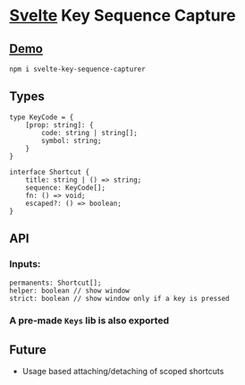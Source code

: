 # [Svelte](https://svelte.dev) Key Sequence Capture

## [Demo](https://svelte-shortcut-manager.surge.sh/)

`npm i svelte-key-sequence-capturer`

## Types

```
type KeyCode = {
    [prop: string]: {
        code: string | string[];
        symbol: string;            
    }
}

interface Shortcut {
    title: string | () => string;
    sequence: KeyCode[];
    fn: () => void;
    escaped?: () => boolean;
}
```

## API

### Inputs:
```
permanents: Shortcut[];
helper: boolean // show window
strict: boolean // show window only if a key is pressed
```

### A pre-made `Keys` lib is also exported

## Future

- Usage based attaching/detaching of scoped shortcuts

